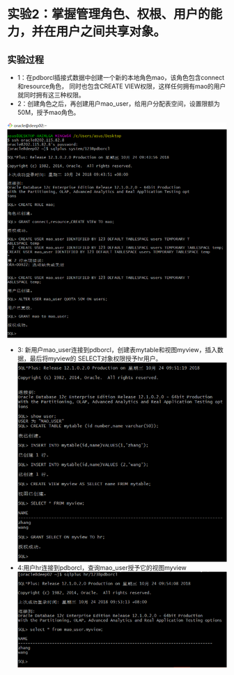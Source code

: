 # 实验2：掌握管理角色、权根、用户的能力，并在用户之间共享对象。

## 实验过程
- 1：在pdborcl插接式数据中创建一个新的本地角色mao，该角色包含connect和resource角色，
同时也包含CREATE VIEW权限，这样任何拥有mao的用户就同时拥有这三种权限。  
- 2：创建角色之后，再创建用户mao_user，给用户分配表空间，设置限额为50M，授予mao角色。

![图片1](../images/实验2-1.png)
- 3: 新用户mao_user连接到pdborcl，创建表mytable和视图myview，插入数据，最后将myview的
SELECT对象权限授予hr用户。
![图片1](../images/实验2-2.png)
- 4:用户hr连接到pdborcl，查询mao_user授予它的视图myview
![图片1](../images/实验2-3.png)